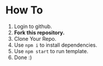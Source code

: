 # How To

1. Login to github.
2. **Fork this repository.**
3. Clone Your Repo.
4. Use `npm i` to install dependencies.
5. Use `npm start` to run template.
6. Done :)
